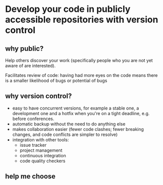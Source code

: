 # Develop your code in publicly accessible repositories with version control

## why public?

Help others discover your work (specifically people who you are not yet aware of
are interested).

Facilitates review of code: having had more eyes on the code means there is a
smaller likelihood of bugs or potential of bugs

## why version control?

- easy to have concurrent versions, for example a stable one, a development one
  and a hotfix when you're on a tight deadline, e.g. before conferences.
- automatic backup without the need to do anything else
- makes collaboration easier (fewer code clashes; fewer breaking changes, and code conflicts are simpler to resolve)
- integration with other tools:
    - issue tracker
    - project management
    - continuous integration
    - code quality checkers

## help me choose
